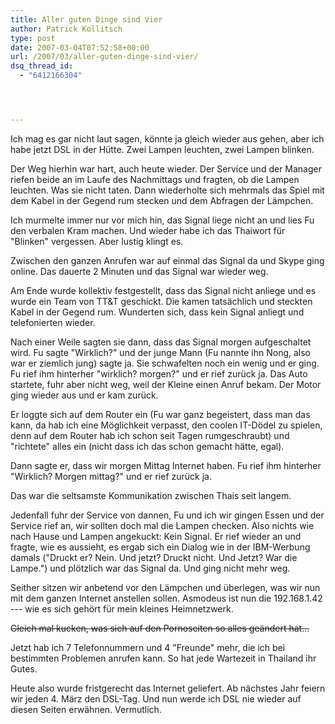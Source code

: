 ```yaml
---
title: Aller guten Dinge sind Vier
author: Patrick Kollitsch
type: post
date: 2007-03-04T07:52:58+00:00
url: /2007/03/aller-guten-dinge-sind-vier/
dsq_thread_id:
  - "6412166304"




---
```

Ich mag es gar nicht laut sagen, könnte ja gleich wieder aus gehen, aber ich habe jetzt DSL in der Hütte. Zwei Lampen leuchten, zwei Lampen blinken. 

Der Weg hierhin war hart, auch heute wieder. Der Service und der Manager riefen beide an im Laufe des Nachmittags und fragten, ob die Lampen leuchten. Was sie nicht taten. Dann wiederholte sich mehrmals das Spiel mit dem Kabel in der Gegend rum stecken und dem Abfragen der Lämpchen. 

Ich murmelte immer nur vor mich hin, das Signal liege nicht an und lies Fu den verbalen Kram machen. Und wieder habe ich das Thaiwort für "Blinken" vergessen. Aber lustig klingt es.

Zwischen den ganzen Anrufen war auf einmal das Signal da und Skype ging online. Das dauerte 2 Minuten und das Signal war wieder weg. 

Am Ende wurde kollektiv festgestellt, dass das Signal nicht anliege und es wurde ein Team von TT&T geschickt. Die kamen tatsächlich und steckten Kabel in der Gegend rum. Wunderten sich, dass kein Signal anliegt und telefonierten wieder.

Nach einer Weile sagten sie dann, dass das Signal morgen aufgeschaltet wird. Fu sagte "Wirklich?" und der junge Mann (Fu nannte ihn Nong, also war er ziemlich jung) sagte ja. Sie schwafelten noch ein wenig und er ging. Fu rief ihm hinterher "wirklich? morgen?" und er rief zurück ja. Das Auto startete, fuhr aber nicht weg, weil der Kleine einen Anruf bekam. Der Motor ging wieder aus und er kam zurück.

Er loggte sich auf dem Router ein (Fu war ganz begeistert, dass man das kann, da hab ich eine Möglichkeit verpasst, den coolen IT-Dödel zu spielen, denn auf dem Router hab ich schon seit Tagen rumgeschraubt) und "richtete" alles ein (nicht dass ich das schon gemacht hätte, egal). 

Dann sagte er, dass wir morgen Mittag Internet haben. Fu rief ihm hinterher "Wirklich? Morgen mittag?" und er rief zurück ja.

Das war die seltsamste Kommunikation zwischen Thais seit langem.

Jedenfall fuhr der Service von dannen, Fu und ich wir gingen Essen und der Service rief an, wir sollten doch mal die Lampen checken. Also nichts wie nach Hause und Lampen angekuckt: Kein Signal. Er rief wieder an und fragte, wie es aussieht, es ergab sich ein Dialog wie in der IBM-Werbung damals ("Druckt er? Nein. Und jetzt? Druckt nicht. Und Jetzt? War die Lampe.") und plötzlich war das Signal da. Und ging nicht mehr weg.

Seither sitzen wir anbetend vor den Lämpchen und überlegen, was wir nun mit dem ganzen Internet anstellen sollen. Asmodeus ist nun die 192.168.1.42 --- wie es sich geh&ouml;rt f&uuml;r mein kleines Heimnetzwerk.

<del>Gleich mal kucken, was sich auf den Pornoseiten so alles geändert hat...</del>

Jetzt hab ich 7 Telefonnummern und 4 "Freunde" mehr, die ich bei bestimmten Problemen anrufen kann. So hat jede Wartezeit in Thailand ihr Gutes.

Heute also wurde fristgerecht das Internet geliefert. Ab nächstes Jahr feiern wir jeden 4. März den DSL-Tag. Und nun werde ich DSL nie wieder auf diesen Seiten erwähnen. Vermutlich.